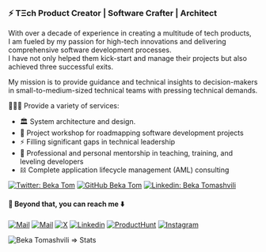 
### ⚡ TΞch Product Creator | Software Crafter | Architect 

With over a decade of experience in creating a multitude of tech products,\
I am fueled by my passion for high-tech innovations and delivering comprehensive software development processes.\
I have not only helped them kick-start and manage their projects but also achieved three successful exits.

My mission is to provide guidance and technical insights to decision-makers in small-to-medium-sized technical teams with pressing technical demands.

🧑🏻‍💻 Provide a variety of services:

-   🏛 System architecture and design.
-   🔭 Project workshop for roadmapping software development projects
-   ⚡ Filling significant gaps in technical leadership
-   🌱 Professional and personal mentorship in teaching, training, and leveling developers
-   𝌸 Complete application lifecycle management (AML) consulting



[![Twitter: Beka Tom](https://img.shields.io/twitter/follow/bekatomash?style=social)](https://twitter.com/bekatomash)
[![GitHub Beka Tom](https://img.shields.io/github/followers/bekatom?label=follow&style=social)](https://github.com/bekatom)
[![Linkedin: Beka Tomashvili](https://img.shields.io/badge/-Tomashvili-blue?style=flat-square&logo=Linkedin&logoColor=white&link=https://www.linkedin.com/in/bekatomashvili)](https://www.linkedin.com/in/bekatomashvili/)


#### 🔗 Beyond that, you can reach me ⬇️

[![Mail](https://img.shields.io/badge/-Schedule%20a%20call!-black?style=for-the-badge&logo=phone)](https://cal.com/bekat)
[![Mail](https://img.shields.io/badge/-Email%20me!-black?style=for-the-badge&logo=gmail)](mailto:beka@tomashvili.com)
[![X](https://img.shields.io/badge/-BΞKA-black?style=for-the-badge&logo=X)](https://twitter.com/bekatomash)
[![Linkedin](https://img.shields.io/badge/-LinkedIn-black?style=for-the-badge&logo=Linkedin)](https://www.linkedin.com/in/bekatomashvili/)
[![ProductHunt](https://img.shields.io/badge/-Producthunt-black?style=for-the-badge&logo=product-hunt)](https://www.producthunt.com/@beka_tomashvili/)
[![Instagram](https://img.shields.io/badge/-Instagram-black?style=for-the-badge&logo=instagram)](https://www.instagram.com/beka.tomash/)


<p align="left"> 
  <img src="https://github-readme-stats.vercel.app/api?username=bekatom&count_private=true&show_icons=true&include_all_commits=true&theme=calm" alt="Beka Tomashvili => Stats" />


<!-- [![Medium](https://img.shields.io/badge/-Medium-black?style=for-the-badge&logo=Medium)](https://medium.com/@beka) -->
<!-- [![Tomashvili.com](https://img.shields.io/badge/-Tomashvili-black?style=for-the-badge&logo=google-chrome&logoColor=white)](https://tomashvili.com/) -->

<!--
**bekatom/bekatom** is a ✨ _special_ ✨ repository because its `README.md` (this file) appears on your GitHub profile.

Here are some ideas to get you started:

- 🔭 I’m currently working on ...
- 🌱 I’m currently learning ...
- 👯 I’m looking to collaborate on ...
- 🤔 I’m looking for help with ...
- 💬 Ask me about ...
- 📫 How to reach me: ...
- 😄 Pronouns: ...
- ⚡ Fun fact: ...
-->
